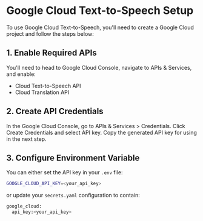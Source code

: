 # Google Cloud Text-to-Speech Setup

To use Google Cloud Text-to-Speech, you'll need to create a Google Cloud project and follow the steps below:

## 1. Enable Required APIs

You'll need to head to Google Cloud Console, navigate to APIs & Services, and enable:
- Cloud Text-to-Speech API
- Cloud Translation API

## 2. Create API Credentials

In the Google Cloud Console, go to APIs & Services > Credentials.
Click Create Credentials and select API key.
Copy the generated API key for using in the next step.

## 3. Configure Environment Variable

You can either set the API key in your `.env` file:

```bash
GOOGLE_CLOUD_API_KEY=<your_api_key>
```

or update your `secrets.yaml` configuration to contain:

```bash
google_cloud:
  api_key:<your_api_key>
```